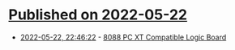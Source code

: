 # [Published on 2022-05-22](index.md)

* [2022-05-22, 22:46:22](https://news.ycombinator.com/item?id=31473556) - [8088 PC XT Compatible Logic Board](https://github.com/homebrew8088/8088-PC-Compatible)
